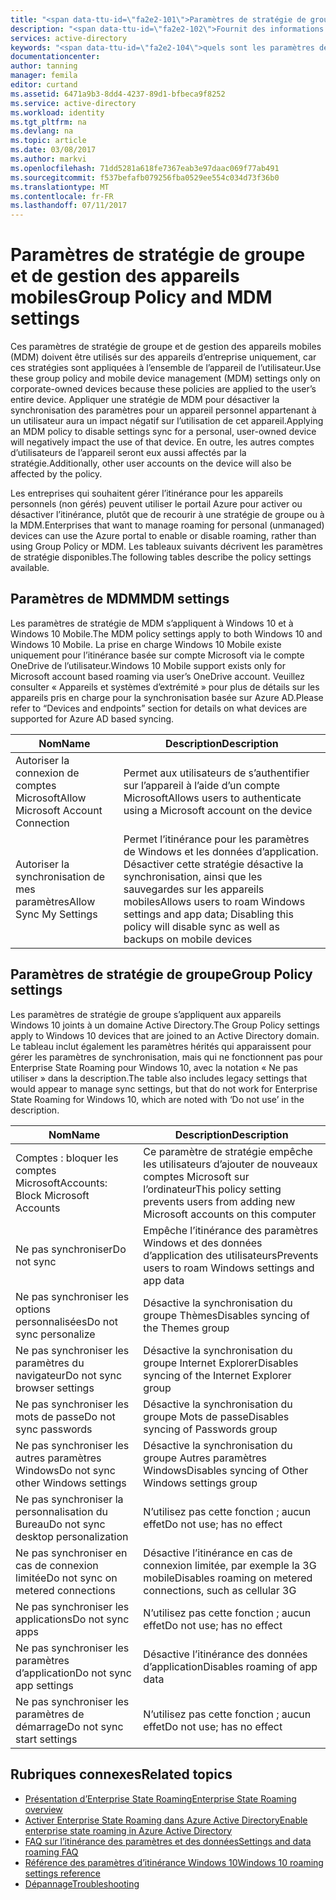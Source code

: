 ```yaml
---
title: "<span data-ttu-id=\"fa2e2-101\">Paramètres de stratégie de groupe et de MDM | Microsoft Docs</span><span class=\"sxs-lookup\"><span data-stu-id=\"fa2e2-101\">Group Policy and MDM settings | Microsoft Docs</span></span>"
description: "<span data-ttu-id=\"fa2e2-102\">Fournit des informations sur les paramètres de stratégie de groupe et de gestion des appareils mobiles (MDM) qui doivent être utilisés sur les appareils d’entreprise.</span><span class=\"sxs-lookup\"><span data-stu-id=\"fa2e2-102\">Provides information about group policy and mobile device management (MDM) settings that should be used on corporate-owned devices.</span></span> <span data-ttu-id=\"fa2e2-103\">Ces stratégies sont appliquées à l’ensemble de l’appareil de l’utilisateur.</span><span class=\"sxs-lookup\"><span data-stu-id=\"fa2e2-103\">These policies are applied to the user’s entire device.</span></span>"
services: active-directory
keywords: "<span data-ttu-id=\"fa2e2-104\">quels sont les paramètres de stratégie de groupe et de MDM pour Enterprise State Roaming, Enterprise State Roaming, cloud windows</span><span class=\"sxs-lookup\"><span data-stu-id=\"fa2e2-104\">what are group Policy and MDM settings for Enterprise State Roaming, Enterprise State Roaming, windows cloud</span></span>"
documentationcenter: 
author: tanning
manager: femila
editor: curtand
ms.assetid: 6471a9b3-8dd4-4237-89d1-bfbeca9f8252
ms.service: active-directory
ms.workload: identity
ms.tgt_pltfrm: na
ms.devlang: na
ms.topic: article
ms.date: 03/08/2017
ms.author: markvi
ms.openlocfilehash: 71dd5281a618fe7367eab3e97daac069f77ab491
ms.sourcegitcommit: f537befafb079256fba0529ee554c034d73f36b0
ms.translationtype: MT
ms.contentlocale: fr-FR
ms.lasthandoff: 07/11/2017
---
```

# <a name="group-policy-and-mdm-settings"></a><span data-ttu-id="fa2e2-105">Paramètres de stratégie de groupe et de gestion des appareils mobiles</span><span class="sxs-lookup"><span data-stu-id="fa2e2-105">Group Policy and MDM settings</span></span>
<span data-ttu-id="fa2e2-106">Ces paramètres de stratégie de groupe et de gestion des appareils mobiles (MDM) doivent être utilisés sur des appareils d’entreprise uniquement, car ces stratégies sont appliquées à l’ensemble de l’appareil de l’utilisateur.</span><span class="sxs-lookup"><span data-stu-id="fa2e2-106">Use these group policy and mobile device management (MDM) settings only on corporate-owned devices because these policies are applied to the user’s entire device.</span></span> <span data-ttu-id="fa2e2-107">Appliquer une stratégie de MDM pour désactiver la synchronisation des paramètres pour un appareil personnel appartenant à un utilisateur aura un impact négatif sur l’utilisation de cet appareil.</span><span class="sxs-lookup"><span data-stu-id="fa2e2-107">Applying an MDM policy to disable settings sync for a personal, user-owned device will negatively impact the use of that device.</span></span> <span data-ttu-id="fa2e2-108">En outre, les autres comptes d’utilisateurs de l’appareil seront eux aussi affectés par la stratégie.</span><span class="sxs-lookup"><span data-stu-id="fa2e2-108">Additionally, other user accounts on the device will also be affected by the policy.</span></span>

<span data-ttu-id="fa2e2-109">Les entreprises qui souhaitent gérer l’itinérance pour les appareils personnels (non gérés) peuvent utiliser le portail Azure pour activer ou désactiver l’itinérance, plutôt que de recourir à une stratégie de groupe ou à la MDM.</span><span class="sxs-lookup"><span data-stu-id="fa2e2-109">Enterprises that want to manage roaming for personal (unmanaged) devices can use the Azure portal to enable or disable roaming, rather than using Group Policy or MDM.</span></span>
<span data-ttu-id="fa2e2-110">Les tableaux suivants décrivent les paramètres de stratégie disponibles.</span><span class="sxs-lookup"><span data-stu-id="fa2e2-110">The following tables describe the policy settings available.</span></span>

## <a name="mdm-settings"></a><span data-ttu-id="fa2e2-111">Paramètres de MDM</span><span class="sxs-lookup"><span data-stu-id="fa2e2-111">MDM settings</span></span>
<span data-ttu-id="fa2e2-112">Les paramètres de stratégie de MDM s’appliquent à Windows 10 et à Windows 10 Mobile.</span><span class="sxs-lookup"><span data-stu-id="fa2e2-112">The MDM policy settings apply to both Windows 10 and Windows 10 Mobile.</span></span>  <span data-ttu-id="fa2e2-113">La prise en charge Windows 10 Mobile existe uniquement pour l’itinérance basée sur compte Microsoft via le compte OneDrive de l’utilisateur.</span><span class="sxs-lookup"><span data-stu-id="fa2e2-113">Windows 10 Mobile support exists only for Microsoft account based roaming via user’s OneDrive account.</span></span>  <span data-ttu-id="fa2e2-114">Veuillez consulter « Appareils et systèmes d’extrémité » pour plus de détails sur les appareils pris en charge pour la synchronisation basée sur Azure AD.</span><span class="sxs-lookup"><span data-stu-id="fa2e2-114">Please refer to “Devices and endpoints” section for details on what devices are supported for Azure AD based syncing.</span></span>

| <span data-ttu-id="fa2e2-115">Nom</span><span class="sxs-lookup"><span data-stu-id="fa2e2-115">Name</span></span> | <span data-ttu-id="fa2e2-116">Description</span><span class="sxs-lookup"><span data-stu-id="fa2e2-116">Description</span></span> |
| --- | --- |
| <span data-ttu-id="fa2e2-117">Autoriser la connexion de comptes Microsoft</span><span class="sxs-lookup"><span data-stu-id="fa2e2-117">Allow Microsoft Account Connection</span></span> |<span data-ttu-id="fa2e2-118">Permet aux utilisateurs de s’authentifier sur l’appareil à l’aide d’un compte Microsoft</span><span class="sxs-lookup"><span data-stu-id="fa2e2-118">Allows users to authenticate using a Microsoft account on the device</span></span> |
| <span data-ttu-id="fa2e2-119">Autoriser la synchronisation de mes paramètres</span><span class="sxs-lookup"><span data-stu-id="fa2e2-119">Allow Sync My Settings</span></span> |<span data-ttu-id="fa2e2-120">Permet l’itinérance pour les paramètres de Windows et les données d’application. Désactiver cette stratégie désactive la synchronisation, ainsi que les sauvegardes sur les appareils mobiles</span><span class="sxs-lookup"><span data-stu-id="fa2e2-120">Allows users to roam Windows settings and app data; Disabling this policy will disable sync as well as backups on mobile devices</span></span> |

## <a name="group-policy-settings"></a><span data-ttu-id="fa2e2-121">Paramètres de stratégie de groupe</span><span class="sxs-lookup"><span data-stu-id="fa2e2-121">Group Policy settings</span></span>
<span data-ttu-id="fa2e2-122">Les paramètres de stratégie de groupe s’appliquent aux appareils Windows 10 joints à un domaine Active Directory.</span><span class="sxs-lookup"><span data-stu-id="fa2e2-122">The Group Policy settings apply to Windows 10 devices that are joined to an Active Directory domain.</span></span> <span data-ttu-id="fa2e2-123">Le tableau inclut également les paramètres hérités qui apparaissent pour gérer les paramètres de synchronisation, mais qui ne fonctionnent pas pour Enterprise State Roaming pour Windows 10, avec la notation « Ne pas utiliser » dans la description.</span><span class="sxs-lookup"><span data-stu-id="fa2e2-123">The table also includes legacy settings that would appear to manage sync settings, but that do not work for Enterprise State Roaming for Windows 10, which are noted with ‘Do not use’ in the description.</span></span>

| <span data-ttu-id="fa2e2-124">Nom</span><span class="sxs-lookup"><span data-stu-id="fa2e2-124">Name</span></span> | <span data-ttu-id="fa2e2-125">Description</span><span class="sxs-lookup"><span data-stu-id="fa2e2-125">Description</span></span> |
| --- | --- |
| <span data-ttu-id="fa2e2-126">Comptes : bloquer les comptes Microsoft</span><span class="sxs-lookup"><span data-stu-id="fa2e2-126">Accounts: Block Microsoft Accounts</span></span> |<span data-ttu-id="fa2e2-127">Ce paramètre de stratégie empêche les utilisateurs d’ajouter de nouveaux comptes Microsoft sur l’ordinateur</span><span class="sxs-lookup"><span data-stu-id="fa2e2-127">This policy setting prevents users from adding new Microsoft accounts on this computer</span></span> |
| <span data-ttu-id="fa2e2-128">Ne pas synchroniser</span><span class="sxs-lookup"><span data-stu-id="fa2e2-128">Do not sync</span></span> |<span data-ttu-id="fa2e2-129">Empêche l’itinérance des paramètres Windows et des données d’application des utilisateurs</span><span class="sxs-lookup"><span data-stu-id="fa2e2-129">Prevents users to roam Windows settings and app data</span></span> |
| <span data-ttu-id="fa2e2-130">Ne pas synchroniser les options personnalisées</span><span class="sxs-lookup"><span data-stu-id="fa2e2-130">Do not sync personalize</span></span> |<span data-ttu-id="fa2e2-131">Désactive la synchronisation du groupe Thèmes</span><span class="sxs-lookup"><span data-stu-id="fa2e2-131">Disables syncing of the Themes group</span></span> |
| <span data-ttu-id="fa2e2-132">Ne pas synchroniser les paramètres du navigateur</span><span class="sxs-lookup"><span data-stu-id="fa2e2-132">Do not sync browser settings</span></span> |<span data-ttu-id="fa2e2-133">Désactive la synchronisation du groupe Internet Explorer</span><span class="sxs-lookup"><span data-stu-id="fa2e2-133">Disables syncing of the Internet Explorer group</span></span> |
| <span data-ttu-id="fa2e2-134">Ne pas synchroniser les mots de passe</span><span class="sxs-lookup"><span data-stu-id="fa2e2-134">Do not sync passwords</span></span> |<span data-ttu-id="fa2e2-135">Désactive la synchronisation du groupe Mots de passe</span><span class="sxs-lookup"><span data-stu-id="fa2e2-135">Disables syncing of Passwords group</span></span> |
| <span data-ttu-id="fa2e2-136">Ne pas synchroniser les autres paramètres Windows</span><span class="sxs-lookup"><span data-stu-id="fa2e2-136">Do not sync other Windows settings</span></span> |<span data-ttu-id="fa2e2-137">Désactive la synchronisation du groupe Autres paramètres Windows</span><span class="sxs-lookup"><span data-stu-id="fa2e2-137">Disables syncing of Other Windows settings group</span></span> |
| <span data-ttu-id="fa2e2-138">Ne pas synchroniser la personnalisation du Bureau</span><span class="sxs-lookup"><span data-stu-id="fa2e2-138">Do not sync desktop personalization</span></span> |<span data-ttu-id="fa2e2-139">N’utilisez pas cette fonction ; aucun effet</span><span class="sxs-lookup"><span data-stu-id="fa2e2-139">Do not use; has no effect</span></span> |
| <span data-ttu-id="fa2e2-140">Ne pas synchroniser en cas de connexion limitée</span><span class="sxs-lookup"><span data-stu-id="fa2e2-140">Do not sync on metered connections</span></span> |<span data-ttu-id="fa2e2-141">Désactive l’itinérance en cas de connexion limitée, par exemple la 3G mobile</span><span class="sxs-lookup"><span data-stu-id="fa2e2-141">Disables roaming on metered connections, such as cellular 3G</span></span> |
| <span data-ttu-id="fa2e2-142">Ne pas synchroniser les applications</span><span class="sxs-lookup"><span data-stu-id="fa2e2-142">Do not sync apps</span></span> |<span data-ttu-id="fa2e2-143">N’utilisez pas cette fonction ; aucun effet</span><span class="sxs-lookup"><span data-stu-id="fa2e2-143">Do not use; has no effect</span></span> |
| <span data-ttu-id="fa2e2-144">Ne pas synchroniser les paramètres d’application</span><span class="sxs-lookup"><span data-stu-id="fa2e2-144">Do not sync app settings</span></span> |<span data-ttu-id="fa2e2-145">Désactive l’itinérance des données d’application</span><span class="sxs-lookup"><span data-stu-id="fa2e2-145">Disables roaming of app data</span></span> |
| <span data-ttu-id="fa2e2-146">Ne pas synchroniser les paramètres de démarrage</span><span class="sxs-lookup"><span data-stu-id="fa2e2-146">Do not sync start settings</span></span> |<span data-ttu-id="fa2e2-147">N’utilisez pas cette fonction ; aucun effet</span><span class="sxs-lookup"><span data-stu-id="fa2e2-147">Do not use; has no effect</span></span> |

## <a name="related-topics"></a><span data-ttu-id="fa2e2-148">Rubriques connexes</span><span class="sxs-lookup"><span data-stu-id="fa2e2-148">Related topics</span></span>
* [<span data-ttu-id="fa2e2-149">Présentation d’Enterprise State Roaming</span><span class="sxs-lookup"><span data-stu-id="fa2e2-149">Enterprise State Roaming overview</span></span>](active-directory-windows-enterprise-state-roaming-overview.md)
* [<span data-ttu-id="fa2e2-150">Activer Enterprise State Roaming dans Azure Active Directory</span><span class="sxs-lookup"><span data-stu-id="fa2e2-150">Enable enterprise state roaming in Azure Active Directory</span></span>](active-directory-windows-enterprise-state-roaming-enable.md)
* [<span data-ttu-id="fa2e2-151">FAQ sur l’itinérance des paramètres et des données</span><span class="sxs-lookup"><span data-stu-id="fa2e2-151">Settings and data roaming FAQ</span></span>](active-directory-windows-enterprise-state-roaming-faqs.md)
* [<span data-ttu-id="fa2e2-152">Référence des paramètres d’itinérance Windows 10</span><span class="sxs-lookup"><span data-stu-id="fa2e2-152">Windows 10 roaming settings reference</span></span>](active-directory-windows-enterprise-state-roaming-windows-settings-reference.md)
* [<span data-ttu-id="fa2e2-153">Dépannage</span><span class="sxs-lookup"><span data-stu-id="fa2e2-153">Troubleshooting</span></span>](active-directory-windows-enterprise-state-roaming-troubleshooting.md)

